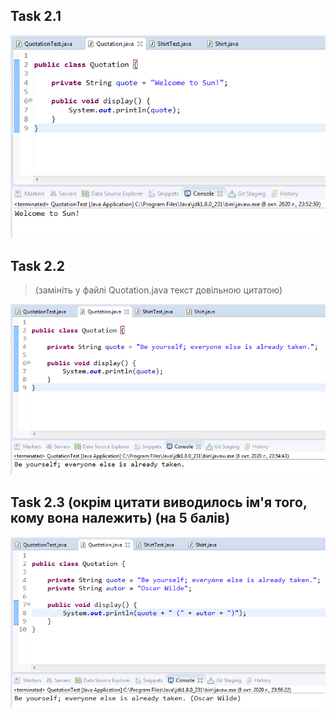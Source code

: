 Task 2.1
---
![1.1](https://github.com/ppc-ntu-khpi/34-first-lab-coldbeatz/blob/master/Solution/task2.1.png)

Task 2.2
---
> (замініть у файлі Quotation.java текст довільною цитатою)

![1.2](https://github.com/ppc-ntu-khpi/34-first-lab-coldbeatz/blob/master/Solution/task2.2.png)

Task 2.3 (окрім цитати виводилось ім'я того, кому вона належить) (на 5 балів)
---
![5](https://github.com/ppc-ntu-khpi/34-first-lab-coldbeatz/blob/master/Solution/task2.3.png)

